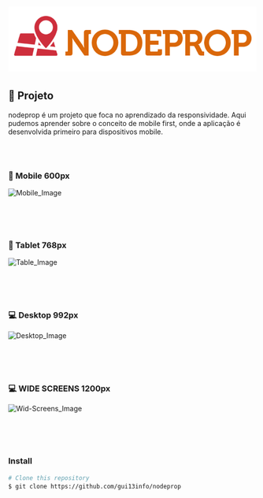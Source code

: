 # ![nodeprop](https://github.com/gui13info/nodeprop/blob/master/img/logo.png)

## :pushpin: Projeto

nodeprop é um projeto que foca no aprendizado da responsividade.
Aqui pudemos aprender sobre o conceito de mobile 
first, onde a aplicação é desenvolvida primeiro para dispositivos mobile.

<br/><br/>
### :iphone: Mobile 600px
![Mobile_Image](https://github.com/gui13info/nodeprop/blob/master/screen/phone.gif)

<br/><br/><br/>
### :iphone: Tablet 768px
![Table_Image](https://github.com/gui13info/nodeprop/blob/master/screen/tablet.gif)

<br/><br/><br/>
### :computer: Desktop 992px
![Desktop_Image](https://github.com/gui13info/nodeprop/blob/master/screen/desktop.gif)

<br/><br/><br/>
### :computer: WIDE SCREENS 1200px
![Wid-Screens_Image](https://github.com/gui13info/nodeprop/blob/master/screen/large.gif)

<br/><br/><br/>
### Install
```bash
# Clone this repository
$ git clone https://github.com/gui13info/nodeprop

